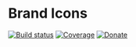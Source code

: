 # Brand Icons

[![Build status](https://img.shields.io/travis/brand-icons/brands/master?style=flat-square)](https://travis-ci.org/brand-icons/brands)
[![Coverage](https://img.shields.io/coveralls/github/brand-icons/brands/master?style=flat-square)](https://coveralls.io/github/brand-icons/brands?branch=master)
[![Donate](https://img.shields.io/badge/donate-paypal-blue?style=flat-square)](https://www.paypal.me/rdimascio/5)

